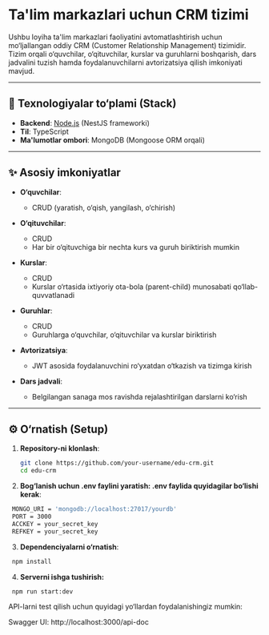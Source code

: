 # Ta'lim markazlari uchun CRM tizimi

Ushbu loyiha ta'lim markazlari faoliyatini avtomatlashtirish uchun mo‘ljallangan oddiy CRM (Customer Relationship Management) tizimidir. Tizim orqali o‘quvchilar, o‘qituvchilar, kurslar va guruhlarni boshqarish, dars jadvalini tuzish hamda foydalanuvchilarni avtorizatsiya qilish imkoniyati mavjud.

---

## 🔧 Texnologiyalar to‘plami (Stack)

- **Backend**: [Node.js](https://nodejs.org/) (NestJS frameworki)
- **Til**: TypeScript
- **Ma'lumotlar ombori**: MongoDB (Mongoose ORM orqali)

---

## ✨ Asosiy imkoniyatlar

- **O‘quvchilar**:

  - CRUD (yaratish, o‘qish, yangilash, o‘chirish)

- **O‘qituvchilar**:

  - CRUD
  - Har bir o‘qituvchiga bir nechta kurs va guruh biriktirish mumkin

- **Kurslar**:

  - CRUD
  - Kurslar o‘rtasida ixtiyoriy ota-bola (parent-child) munosabati qo‘llab-quvvatlanadi

- **Guruhlar**:

  - CRUD
  - Guruhlarga o‘quvchilar, o‘qituvchilar va kurslar biriktirish

- **Avtorizatsiya**:

  - JWT asosida foydalanuvchini ro‘yxatdan o‘tkazish va tizimga kirish

- **Dars jadvali**:
  - Belgilangan sanaga mos ravishda rejalashtirilgan darslarni ko‘rish

---

## ⚙️ O‘rnatish (Setup)

1. **Repository-ni klonlash**:

   ```bash
   git clone https://github.com/your-username/edu-crm.git
   cd edu-crm

   ```

2. **Bog‘lanish uchun .env faylini yaratish: .env faylida quyidagilar bo‘lishi kerak**:

```bash
 MONGO_URI = 'mongodb://localhost:27017/yourdb'
 PORT = 3000
 ACCKEY = your_secret_key
 REFKEY = your_secret_key

```

3. **Dependenciyalarni o‘rnatish**:

```bash
 npm install

```

4. **Serverni ishga tushirish:**

```bash
 npm run start:dev

```

API-larni test qilish uchun quyidagi yo‘llardan foydalanishingiz mumkin:

Swagger UI: http://localhost:3000/api-doc
